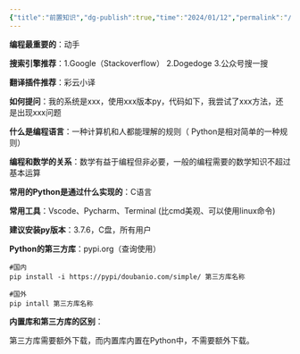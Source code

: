 ```yaml
---
{"title":"前置知识","dg-publish":true,"time":"2024/01/12","permalink":"/2/python//","dgPassFrontmatter":true}
---
```


**编程最重要的**：动手

**搜索引擎推荐**：1.Google（Stackoverflow） 2.Dogedoge  3.公众号搜一搜

**翻译插件推荐**：彩云小译

**如何提问**：我的系统是xxx，使用xxx版本py，代码如下，我尝试了xxx方法，还是出现xxx问题

**什么是编程语言**：一种计算机和人都能理解的规则（ Python是相对简单的一种规则）

**编程和数学的关系**：数学有益于编程但非必要，一般的编程需要的数学知识不超过基本运算

**常用的Python是通过什么实现的**：C语言

**常用工具**：Vscode、Pycharm、Terminal (比cmd美观、可以使用linux命令)

**建议安装py版本**：3.7.6，C盘，所有用户

**Python的第三方库**：pypi.org（查询使用）

```shell
#国内  
pip install -i https://pypi/doubanio.com/simple/ 第三方库名称  
​  
#国外  
pip intall 第三方库名称
```

**内置库和第三方库的区别**：

第三方库需要额外下载，而内置库内置在Python中，不需要额外下载。
